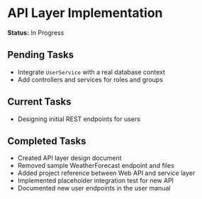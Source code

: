 # API Layer Implementation

**Status:** In Progress

## Pending Tasks
- Integrate `UserService` with a real database context
- Add controllers and services for roles and groups

## Current Tasks
- Designing initial REST endpoints for users

## Completed Tasks
- Created API layer design document
- Removed sample WeatherForecast endpoint and files
- Added project reference between Web API and service layer
- Implemented placeholder integration test for new API
- Documented new user endpoints in the user manual
